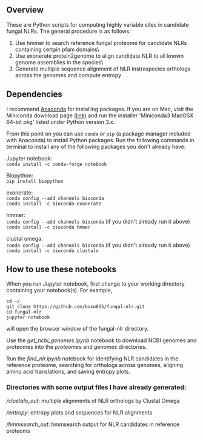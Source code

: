 ## Overview

These are Python scripts for computing highly variable sites in candidate fungal NLRs. The general procedure is as follows:

1) Use hmmer to search reference fungal proteome for candidate NLRs containing certain pfam domains\
2) Use exonerate protein2genome to align candidate NLR to all known genome assemblies in the species\
3) Generate multiple sequence alignment of NLR instraspecies orthologs across the genomes and compute entropy

## Dependencies

I recommend [Anaconda](https://docs.conda.io/projects/conda/en/latest/user-guide/install/macos.html) for installing packages. If you are on Mac, visit the Miniconda download page [(link)](https://docs.conda.io/en/latest/miniconda.html) and run the installer 'Miniconda3 MacOSX 64-bit pkg' listed under Python version 3.x.

From this point on you can use ```conda``` or ```pip``` (a package manager included with Anaconda) to install Python packages. Run the following commands in terminal to install any of the following packages you don't already have:

Jupyter notebook:\
```conda install -c conda-forge notebook```

Biopython:\
```pip install biopython```

exonerate:\
```conda config --add channels bioconda```\
```conda install -c bioconda exonerate```


hmmer:\
```conda config --add channels bioconda``` (if you didn't already run it above)\
```conda install -c bioconda hmmer```

clustal omega:\
```conda config --add channels bioconda``` (if you didn't already run it above)\
```conda install -c bioconda clustalo```


## How to use these notebooks

When you run Jupyter notebook, first change to your working directory containing your notebook(s). For example,

```cd ~/```\
```git clone https://github.com/boxu855/fungal-nlr.git```\
```cd fungal-nlr```\
```jupyter notebook```

will open the browser window of the fungal-nlr directory.

Use the *get_ncbi_genomes.ipynb* notebook to download NCBI genomes and proteomes into the *proteomes* and *genomes* directories.


Run the *find_nlr.ipynb* notebook for identifying NLR candidates in the reference proteome, searching for orthologs across genomes, aligning amino acid translations, and saving entropy plots.

### Directories with some output files I have already generated:

*/clustalo_out*: multiple alignments of NLR orthologs by Clustal Omega

*/entropy*: entropy plots and sequences for NLR alignments

*/hmmsearch_out*: hmmsearch output for NLR candidates in reference proteoms



